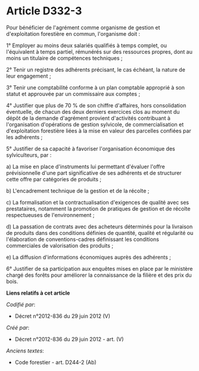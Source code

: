 # Article D332-3

Pour bénéficier de l'agrément comme organisme de gestion et d'exploitation forestière en commun, l'organisme doit :

1° Employer au moins deux salariés qualifiés à temps complet, ou l'équivalent à temps partiel, rémunérés sur des ressources
propres, dont au moins un titulaire de compétences techniques ;

2° Tenir un registre des adhérents précisant, le cas échéant, la nature de leur engagement ;

3° Tenir une comptabilité conforme à un plan comptable approprié à son statut et approuvée par un commissaire aux comptes ;

4° Justifier que plus de 70 % de son chiffre d'affaires, hors consolidation éventuelle, de chacun des deux derniers exercices
clos au moment du dépôt de la demande d'agrément provient d'activités contribuant à l'organisation d'opérations de gestion
sylvicole, de commercialisation et d'exploitation forestière liées à la mise en valeur des parcelles confiées par les
adhérents ;

5° Justifier de sa capacité à favoriser l'organisation économique des sylviculteurs, par :

a) La mise en place d'instruments lui permettant d'évaluer l'offre prévisionnelle d'une part significative de ses adhérents
et de structurer cette offre par catégories de produits ;

b) L'encadrement technique de la gestion et de la récolte ;

c) La formalisation et la contractualisation d'exigences de qualité avec ses prestataires, notamment la promotion de
pratiques de gestion et de récolte respectueuses de l'environnement ;

d) La passation de contrats avec des acheteurs déterminés pour la livraison de produits dans des conditions définies de
quantité, qualité et régularité ou l'élaboration de conventions-cadres définissant les conditions commerciales de
valorisation des produits ;

e) La diffusion d'informations économiques auprès des adhérents ;

6° Justifier de sa participation aux enquêtes mises en place par le ministère chargé des forêts pour améliorer la
connaissance de la filière et des prix du bois.

**Liens relatifs à cet article**

_Codifié par_:

  - Décret n°2012-836 du 29 juin 2012 (V)

_Créé par_:

  - Décret n°2012-836 du 29 juin 2012 - art. (V)

_Anciens textes_:

  - Code forestier - art. D244-2 (Ab)

